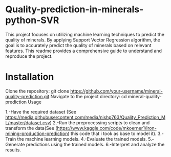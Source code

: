 # Quality-prediction-in-minerals-python-SVR
This project focuses on utilizing machine learning techniques to predict the quality of minerals. By applying Support Vector Regression algorithm, the goal is to accurately predict the quality of minerals based on relevant features. This readme provides a comprehensive guide to understand and reproduce the project.

# Installation
Clone the repository: git clone https://github.com/your-username/mineral-quality-prediction.git
Navigate to the project directory: cd mineral-quality-prediction
Usage

1.-Have the required dataset (See https://media.githubusercontent.com/media/nishp763/Quality_Prediction_ML/master/dataset.csv)
2.-Run the preprocessing scripts to clean and transform the data(See (https://www.kaggle.com/code/mkoerner1/iron-mining-production-prediction) this code that i took as base to model it).
3.-Train the machine learning models.
4.-Evaluate the trained models.
5.-Generate predictions using the trained models.
6.-Interpret and analyze the results.

